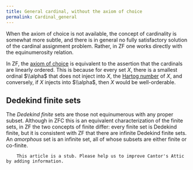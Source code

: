 ```yaml
---
title: General cardinal, without the axiom of choice
permalink: Cardinal_general
---
```












  

When the axiom of choice is not available, the concept of cardinality is
somewhat more subtle, and there is in general no fully satisfactory
solution of the cardinal assignment problem. Rather, in ZF one works
directly with the equinumerosity relation.

In ZF, the [axiom of
choice](Axiom_of_choice "Axiom of choice")
is equivalent to the assertion that the cardinals are linearly ordered.
This is because for every set $X$, there is a smallest ordinal $\\alpha$
that does not inject into $X$, the [Hartog
number](Hartog_number "Hartog number")
of $X$, and conversely, if $X$ injects into $\\alpha$, then $X$ would be
well-orderable.

## Dedekind finite sets

The *Dedekind finite* sets are those not equinumerous with any proper
subset. Although in ZFC this is an equivalent characterization of the
finite sets, in ZF the two concepts of finite differ: every finite set
is Dedekind finite, but it is consistent with ZF that there are infinite
Dedekind finite sets. An *amorphous* set is an infinite set, all of
whose subsets are either finite or co-finite.

  

  

        This article is a stub. Please help us to improve Cantor's Attic by adding information.


